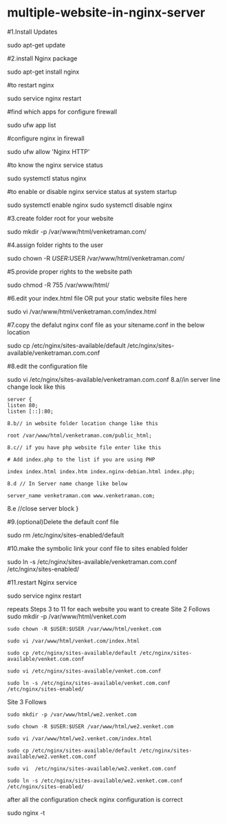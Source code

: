 # multiple-website-in-nginx-server

#1.Install Updates

sudo apt-get update

#2.install Nginx package

sudo apt-get install nginx

#to restart nginx

sudo service nginx restart

#find which apps for configure firewall

sudo ufw app list

#configure nginx in firewall

sudo ufw allow 'Nginx HTTP'

#to know the nginx service status

sudo systemctl status nginx

#to enable or disable nginx service status at system startup

sudo systemctl enable nginx
sudo systemctl disable nginx


#3.create folder root for your website

sudo mkdir -p /var/www/html/venketraman.com/

#4.assign folder rights to the user

sudo chown -R $USER:$USER /var/www/html/venketraman.com/

#5.provide proper rights to the website path

sudo chmod -R 755 /var/www/html/

#6.edit your index.html file  OR put your static website files here

sudo vi /var/www/html/venketraman.com/index.html

#7.copy the defalut nginx conf file as your sitename.conf in the below location

sudo cp /etc/nginx/sites-available/default /etc/nginx/sites-available/venketraman.com.conf

#8.edit the configuration file

sudo vi /etc/nginx/sites-available/venketraman.com.conf
	8.a//in server line change look like this
	
	server {
	listen 80;
	listen [::]:80;
	
	8.b// in website folder location change like this
	
	root /var/www/html/venketraman.com/public_html;
	
	8.c// if you have php website file enter like this
	
	# Add index.php to the list if you are using PHP
	
	index index.html index.htm index.nginx-debian.html index.php;
	
	8.d // In Server name change like below
	
	server_name venketraman.com www.venketraman.com;
	
  8.e //close server block
  }
	
	
#9.(optional)Delete the default conf file

sudo rm /etc/nginx/sites-enabled/default

#10.make the symbolic link your conf file to sites enabled folder

sudo ln -s /etc/nginx/sites-available/venketraman.com.conf /etc/nginx/sites-enabled/

#11.restart Nginx service

sudo service nginx restart

repeats Steps 3 to 11 for each website you want to create 
 Site 2 Follows
	sudo mkdir -p /var/www/html/venket.com

	sudo chown -R $USER:$USER /var/www/html/venket.com

	sudo vi /var/www/html/venket.com/index.html

	sudo cp /etc/nginx/sites-available/default /etc/nginx/sites-available/venket.com.conf

	sudo vi /etc/nginx/sites-available/venket.com.conf

	sudo ln -s /etc/nginx/sites-available/venket.com.conf /etc/nginx/sites-enabled/


Site 3 Follows
	

	sudo mkdir -p /var/www/html/we2.venket.com

	sudo chown -R $USER:$USER /var/www/html/we2.venket.com
  
	sudo vi /var/www/html/we2.venket.com/index.html

	sudo cp /etc/nginx/sites-available/default /etc/nginx/sites-available/we2.venket.com.conf

	sudo vi  /etc/nginx/sites-available/we2.venket.com.conf
	
	sudo ln -s /etc/nginx/sites-available/we2.venket.com.conf /etc/nginx/sites-enabled/
  
  after all the configuration check nginx configuration is correct
  
  sudo nginx -t
